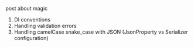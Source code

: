 post about magic

1. DI conventions
2. Handling validation errors
3. Handling camelCase snake_case with JSON (JsonProperty vs Serializer configuration)